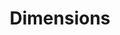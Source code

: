---
layout: default
bigquery: https://console.cloud.google.com/bigquery?p=covid-19-dimensions-ai&page=table&d=data&t=publications
contributors: Digital Science, https://www.digital-science.com/
cost: Free for personal, non-commercial use.
description: Dimensions contains more than 100 million publications, ranging from
  articles published in scholarly journals, books and book chapters, to preprints
  and conference proceedings. All publications are contextualized with linked data
  sets, funding, publications, patents, clinical trials, and policy documents. You
  can also view associated categories, funders, institutions, and researcher profiles.
documentation: https://docs.dimensions.ai/bigquery/index.html
last_edit: 04/05/2022, 17:49:51
location: https://www.dimensions.ai/products/free/
maintained_by: Digital Science, https://www.digital-science.com/
schema_fields:
- citation_string
- categories
- proceedings_title
- current_assignee_countries
- license
- source_id
- funder_org_state_codes
- conditions
- eisbn
- funding_cad
- types
- description
- associated_publication_id
- subtitles
- associated_publication_pmid
- title
- labels
- repository_name
- arxiv_id
- research_org_state_names
- aliases
- research_orgs
- metrics
- date
- category_rcdc
- assignee_countries
- funding_amount
- brief_title
- funding_usd
- category_for
- cpc
- date_normal
- name
- language
- grant_number
- granted_year
- volume
- active_years
- registry
- filing_date
- funding_nzd
- isbn
- parent_id
- priority_year
- editors
- open_access_categories_v2
- clinical_trial_ids
- resulting_publication_doi
- original_assignee_countries
- book_title
- created_date
- established
- relationships
- citations_count
- date_modified
- funding_aud
- original_title
- application_number
- issue
- links
- jurisdiction
- funder_org_acronyms
- expiration_date
- repository_id
- end_year
- associated_publication_arxiv_id
- start_year
- funder_org_cities
- journal
- research_org_country_names
- linkout
- acronyms
- kind
- phase
- foa_number
- id
- publisher
- end_date
- type
- funding_jpy
- funder_org_countries
- date_imported_gbq
- granted_date
- category_hrcs_rac
- gender
- date_print
- original_assignee
- funder_countries
- abstract
- date_inserted
- authors
- associated_grant_ids
- publication_year
- category_hra
- funding_currency
- altmetrics
- legal_events
- reference_ids
- supporting_grant_ids
- mesh_terms
- legal_status
- book_series_title
- open_access_categories
- external_ids
- organisation_details
- original_assignee_orgs
- concepts
- funding_chf
- funding_cny
- funding_details
- funding_gbp
- inventor_names
- mesh_headings
- research_org_state_codes
- resulting_publication_ids
- category_hrcs_hc
- email_address
- acknowledgements
- assignee_orgs
- category_icrp_cso
- category_sdg
- current_assignee_orgs
- wikipedia_url
- associated_publication_doi
- category_uoa
- research_org_cities
- funder_orgs
- pmid
- researcher_ids
- family_count
- journal_lists
- category_icrp_ct
- repository_url
- embargo_date
- citations
- conference
- publication_date
- funder_org
- funding_eur
- doi
- interventions
- patent_ids
- status
- research_org_city_names
- pmcid
- pages
- cited_by_ids
- date_online
- category_bra
- year
- investigators
- current_assignee
- research_org_countries
- address
- publication_ids
- start_date
- ipcr
- expiration_year
- original_abstract
- priority_date
- family_members_ids
- filing_year
- acronym
- filing_status
- family_id
shortname: dimensions
tags:
- scholarly literature
- patents
- funding
- clinical trials
- academic profiles
terms_of_use: 'Use of both the Dimensions COVID-19 dataset and full Dimensions dataset
  are subject to the Dimensions Terms of use: https://www.dimensions.ai/policies-terms-legal '
title: Dimensions
uuid: dcff88bd-fe6b-4fdb-8159-809bf9d7bc1c
---